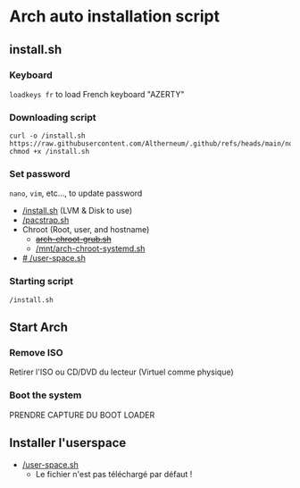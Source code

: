 # Arch auto installation script

## install.sh
### Keyboard
`loadkeys fr` to load French keyboard "AZERTY"
### Downloading script
```
curl -o /install.sh https://raw.githubusercontent.com/Altherneum/.github/refs/heads/main/note/OS/Linux/Arch/install.sh
chmod +x /install.sh
```
### Set password
`nano`, `vim`, etc..., to update password
- [/install.sh](/note/OS/Linux/Arch/install.sh) (LVM & Disk to use)
- [/pacstrap.sh](https://github.com/Altherneum/.github/blob/main/note/OS/Linux/Arch/pacstrap.sh)
- Chroot (Root, user, and hostname)
  - ~~[arch-chroot-grub.sh](https://github.com/Altherneum/.github/blob/main/note/OS/Linux/Arch/arch-chroot-grub.sh)~~
  - [/mnt/arch-chroot-systemd.sh](https://github.com/Altherneum/.github/blob/main/note/OS/Linux/Arch/arch-chroot-systemd.sh)
- [ # /user-space.sh](#installer-luserspace)
### Starting script
`/install.sh`

## Start Arch
### Remove ISO
Retirer l'ISO ou CD/DVD du lecteur (Virtuel comme physique)
### Boot the system
PRENDRE CAPTURE DU BOOT LOADER
## Installer l'userspace
- [/user-space.sh](/note/OS/Linux/Arch/user-space.sh)
  - Le fichier n'est pas téléchargé par défaut !
